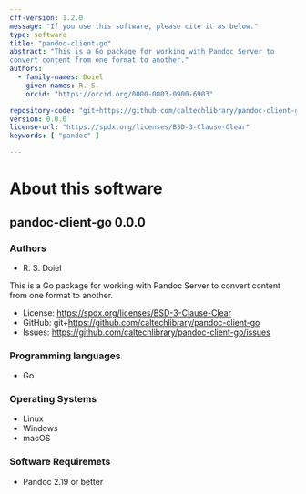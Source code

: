 ```yaml
---
cff-version: 1.2.0
message: "If you use this software, please cite it as below."
type: software
title: "pandoc-client-go"
abstract: "This is a Go package for working with Pandoc Server to
convert content from one format to another."
authors:
  - family-names: Doiel
    given-names: R. S.
    orcid: "https://orcid.org/0000-0003-0900-6903"

repository-code: "git+https://github.com/caltechlibrary/pandoc-client-go"
version: 0.0.0
license-url: "https://spdx.org/licenses/BSD-3-Clause-Clear"
keywords: [ "pandoc" ]

---
```


About this software
===================

## pandoc-client-go 0.0.0

### Authors

- R. S. Doiel

This is a Go package for working with Pandoc Server to convert content
from one format to another.


- License: https://spdx.org/licenses/BSD-3-Clause-Clear
- GitHub: git+https://github.com/caltechlibrary/pandoc-client-go
- Issues: https://github.com/caltechlibrary/pandoc-client-go/issues


### Programming languages

- Go

### Operating Systems

- Linux
- Windows
- macOS

### Software Requiremets

- Pandoc 2.19 or better
